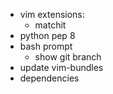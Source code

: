 * vim extensions:
  * matchit
* python pep 8
* bash prompt
  * show git branch
* update vim-bundles
* dependencies
